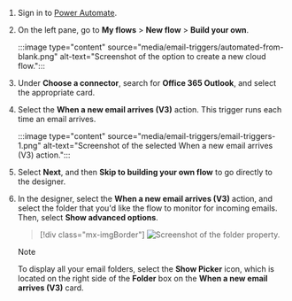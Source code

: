 1. Sign in to [Power Automate](https://flow.microsoft.com).

1. On the left pane, go to **My flows** > **New flow** > **Build your own**.

    :::image type="content" source="media/email-triggers/automated-from-blank.png" alt-text="Screenshot of the option to create a new cloud flow.":::

1. Under **Choose a connector**, search for **Office 365 Outlook**, and select the appropriate card.

1. Select the **When a new email arrives (V3)** action. This trigger runs each time an email arrives.

    :::image type="content" source="media/email-triggers/email-triggers-1.png" alt-text="Screenshot of the selected When a new email arrives (V3) action.":::

1. Select **Next**, and then **Skip to building your own flow** to go directly to the designer.

1. In the designer, select the **When a new email arrives (V3)** action, and select the folder that you'd like the flow to monitor for incoming emails. Then, select **Show advanced options**.

    > [!div class="mx-imgBorder"]
    > ![Screenshot of the folder property.](media/email-triggers/email-triggers-subject-folder.png "Folder property")

     >[!NOTE]
     > To display all your email folders, select the **Show Picker** icon, which is located on the right side of the **Folder** box on the **When a new email arrives (V3)** card.
